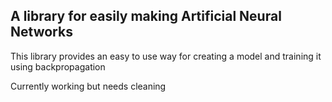 ## A library for easily making Artificial Neural Networks

This library provides an easy to use way for creating a model and training it using backpropagation

Currently working but needs cleaning
